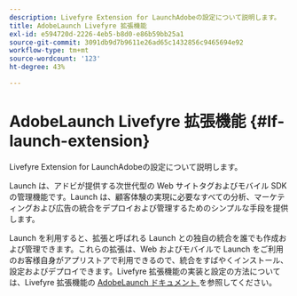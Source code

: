 ```yaml
---
description: Livefyre Extension for LaunchAdobeの設定について説明します。
title: AdobeLaunch Livefyre 拡張機能
exl-id: e594720d-2226-4eb5-b8d0-e86b59bb25a1
source-git-commit: 3091db9d7b9611e26ad65c1432856c9465694e92
workflow-type: tm+mt
source-wordcount: '123'
ht-degree: 43%

---
```


# AdobeLaunch Livefyre 拡張機能 {#lf-launch-extension}

Livefyre Extension for LaunchAdobeの設定について説明します。

Launch は、アドビが提供する次世代型の Web サイトタグおよびモバイル SDK の管理機能です。Launch は、顧客体験の実現に必要なすべての分析、マーケティングおよび広告の統合をデプロイおよび管理するためのシンプルな手段を提供します。

Launch を利用すると、拡張と呼ばれる Launch との独自の統合を誰でも作成および管理できます。これらの拡張は、Web およびモバイルで Launch をご利用のお客様自身がアプリストアで利用できるので、統合をすばやくインストール、設定およびデプロイできます。Livefyre 拡張機能の実装と設定の方法については、Livefyre 拡張機能の [AdobeLaunch ドキュメント ](/help/using/c-library/launch-extension.md) を参照してください。
